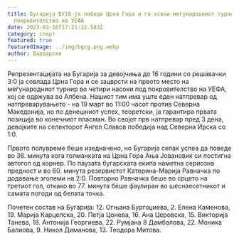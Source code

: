 ```yaml
---
title: Бугарија ВУ16 ја победи Црна Гора и го освои меѓународниот турнир под
  покровителство на УЕФА
date: 2023-03-16T17:21:22.583Z
category: спорт
featured: true
featuredImage: ../img/bgcg.png.webp
author: Вардарски
---
```


Репрезентацијата на Бугарија за девојчиња до 16 години со решавачки 3:0 ја совлада Црна Гора и се зацврсти на првото место на меѓународниот турнир во четири насоки под покровителство на УЕФА, кој се одржува во Албена. Нашиот тим има уште еден натпревар од натпреварувањето - на 19 март во 11:00 часот против Северна Македонија, но по денешниот успех, теоретски, ја гарантира првата позиција во конечниот пласман. Во својот прв натпревар пред 3 дена, девојките на селекторот Ангел Славов победија над Северна Ирска со 1:0.

Првото полувреме беше изедначено, но Бугарија сепак успеа да поведе во 36. минута кога голманката на Црна Гора Ања Јовановиќ си постигна автогол од корнер. По паузата бугарската екипа наметна сериозна предност и во 60. минута резервистот Катерина-Марија Равначка по додавање зголеми на 2:0. Повторно Равначка беше во срцето на третиот гол, откако во 77. минута беше фаулиран во шеснаесетникот и самата погоди од белата точка.

Почетен состав на Бугарија: 12. Огњана Бургоџиева, 2. Елена Каменова, 19. Марија Карцелска, 20. Петја Цонева, 16. Ана Церовска, 15. Викторија Танева, 18. Антонија Георгиева, 22. Румјана 8 Дамбалова, 22. Моника Балиова, 9. Никол Диманова, 13. Теодора Митова.
